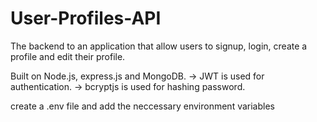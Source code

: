 # User-Profiles-API
The backend to an application that allow users to signup, login, create a profile and edit their profile.

Built on Node.js, express.js and MongoDB.
-> JWT is used for authentication.
-> bcryptjs is used for hashing password.

create a .env file and add the neccessary environment variables
